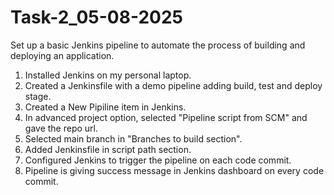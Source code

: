 # Task-2_05-08-2025
Set up a basic Jenkins pipeline to automate the process of building and deploying an application.

1. Installed Jenkins on my personal laptop.
2. Created a Jenkinsfile with a demo pipeline adding build, test and deploy stage.
3. Created a New Pipiline item in Jenkins.
4. In advanced project option, selected "Pipeline script from SCM" and gave the repo url.
5. Selected main branch in "Branches to build section".
6. Added Jenkinsfile in script path section.
7. Configured Jenkins to trigger the pipeline on each code commit.
8. Pipeline is giving success message in Jenkins dashboard on every code commit.




